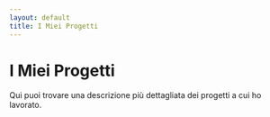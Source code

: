 ```yaml
---
layout: default
title: I Miei Progetti
---
```


# I Miei Progetti

Qui puoi trovare una descrizione più dettagliata dei progetti a cui ho lavorato.
